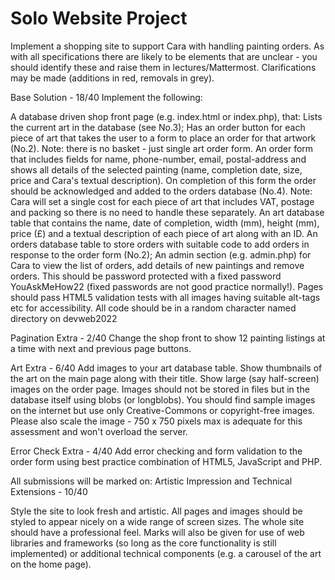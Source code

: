 # Solo Website Project

Implement a shopping site to support Cara with handling painting orders. As with all specifications there are likely to be elements that are unclear - you should identify these and raise them in lectures/Mattermost. Clarifications may be made (additions in red, removals in grey).

Base Solution - 18/40
Implement the following:

A database driven shop front page (e.g. index.html or index.php), that:
Lists the current art in the database (see No.3);
Has an order button for each piece of art that takes the user to a form to place an order for that artwork (No.2). Note: there is no basket - just single art order form.
An order form that includes fields for name, phone-number, email, postal-address and shows all details of the selected painting (name, completion date, size, price and Cara's textual description). On completion of this form the order should be acknowledged and added to the orders database (No.4). Note: Cara will set a single cost for each piece of art that includes VAT, postage and packing so there is no need to handle these separately. 
An art database table that contains the name, date of completion, width (mm), height (mm), price (£) and a textual description of each piece of art along with an ID.
An orders database table to store orders with suitable code to add orders in response to the order form (No.2);
An admin section (e.g. admin.php) for Cara to view the list of orders, add details of new paintings and remove orders. This should be password protected with a fixed password YouAskMeHow22  (fixed passwords are not good practice normally!).
Pages should pass HTML5 validation tests with all images having suitable alt-tags etc for accessibility. All code should be in a random character named directory on devweb2022

Pagination Extra - 2/40
Change the shop front to show 12 painting listings at a time with next and previous page buttons.

Art Extra - 6/40 
Add images to your art database table. Show thumbnails of the art on the main page along with their title. Show large (say half-screen) images on the order page. Images should not be stored in files but in the database itself using blobs (or longblobs). You should find sample images on the internet but use only Creative-Commons or copyright-free images. Please also scale the image - 750 x 750 pixels max is adequate for this assessment and won't overload the server.

Error Check Extra - 4/40 
Add error checking and form validation to the order form using best practice combination of HTML5, JavaScript and PHP.

All submissions will be marked on:  Artistic Impression and Technical Extensions - 10/40

Style the site to look fresh and artistic. All pages and images should be styled to appear nicely on a wide range of screen sizes. The whole site should have a professional feel. Marks will also be given for use of web libraries and frameworks (so long as the core functionality is still implemented) or additional technical components (e.g. a carousel of the art on the home page).

